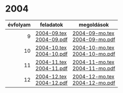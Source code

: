 # 2004

| évfolyam | feladatok | megoldások |
|---:|---|---|
| 9|[2004-09.tex](2004-09.tex) <br> [2004-09.pdf](2004-09.pdf) | [2004-09-mo.tex](2004-09-mo.tex) <br> [2004-09-mo.pdf](2004-09-mo.pdf)|
| 10|[2004-10.tex](2004-10.tex) <br> [2004-10.pdf](2004-10.pdf) | [2004-10-mo.tex](2004-10-mo.tex) <br> [2004-10-mo.pdf](2004-09-mo.pdf)|
| 11|[2004-11.tex](2004-11.tex) <br> [2004-11.pdf](2004-11.pdf) | [2004-11-mo.tex](2004-11-mo.tex) <br> [2004-11-mo.pdf](2004-09-mo.pdf)|
| 12|[2004-12.tex](2004-12.tex) <br> [2004-12.pdf](2004-12.pdf) | [2004-12-mo.tex](2004-12-mo.tex) <br> [2004-12-mo.pdf](2004-09-mo.pdf)|
